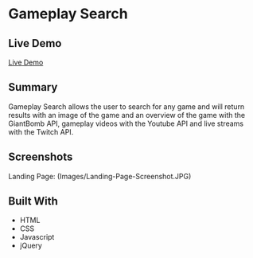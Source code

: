 # Gameplay Search
## Live Demo
[Live Demo](https://yougene42193.github.io/Gameplay-Search/)
## Summary
Gameplay Search allows the user to search for any game and will return results with an image of the game and an overview of the game with
the GiantBomb API, gameplay videos with the Youtube API and live streams with the Twitch API.
## Screenshots
Landing Page:
(Images/Landing-Page-Screenshot.JPG)
## Built With
* HTML
* CSS
* Javascript
* jQuery
